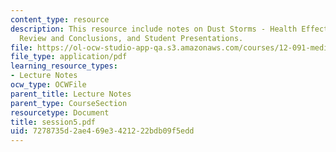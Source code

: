 ```yaml
---
content_type: resource
description: This resource include notes on Dust Storms - Health Effects. Also includes
  Review and Conclusions, and Student Presentations.
file: https://ol-ocw-studio-app-qa.s3.amazonaws.com/courses/12-091-medical-geology-geochemistry-an-exposure-january-iap-2006/7278735d2ae469e3421222bdb09f5edd_session5.pdf
file_type: application/pdf
learning_resource_types:
- Lecture Notes
ocw_type: OCWFile
parent_title: Lecture Notes
parent_type: CourseSection
resourcetype: Document
title: session5.pdf
uid: 7278735d-2ae4-69e3-4212-22bdb09f5edd
---
```

